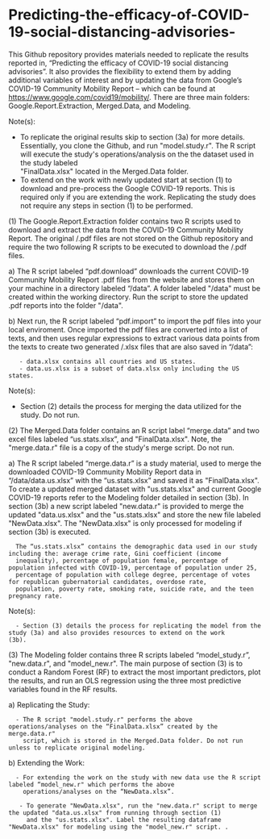 # Predicting-the-efficacy-of-COVID-19-social-distancing-advisories-

This Github repository provides materials needed to replicate the results reported in, “Predicting the efficacy of COVID-19 social distancing advisories”. It also provides the flexibility to extend them by adding additional variables of interest and by updating the data from Google’s COVID-19 Community Mobility Report – which can be found at https://www.google.com/covid19/mobility/. There are three main folders: Google.Report.Extraction, Merged.Data, and Modeling.

Note(s): 

   * To replicate the original results skip to section (3a) for more details. Essentially, you clone the Github, and run 
     "model.study.r". The R script will execute the study's operations/analysis on the the dataset used in the study labeled  
     "FinalData.xlsx" located in the Merged.Data folder. 
   * To extend on the work with newly updated start at section (1) to download and pre-process the Google COVID-19 reports. This is 
     required only if you are extending the work. Replicating the study does not require any steps in section (1) to be performed. 

(1) The Google.Report.Extraction folder contains two R scripts used to download and extract the data from the COVID-19 Community 
    Mobility Report. The original /.pdf files are not stored on the Github repository and require the two following R scripts to 
    be executed to download the /.pdf files.  

   a) The R script labeled “pdf.download” downloads the current COVID-19 Community Mobility Report .pdf files from the website and 
      stores them on your machine in a directory labeled “/data”. A folder labeled "/data" must be created within the working 
      directory. Run the script to store the updated .pdf reports into the folder "/data". 
      
   b) Next run, the R script labeled “pdf.import” to import the pdf files into your local enviroment. Once imported the pdf files are
      converted into a list of texts, and then uses regular expressions to extract various data points from the texts to create two 
      generated /.xlsx files that are also saved in “/data”:  
       
       - data.xlsx contains all countries and US states. 
       - data.us.xlsx is a subset of data.xlsx only including the US states. 

Note(s): 

   - Section (2) details the process for merging the data utilized for the study. Do not run.  

(2) The Merged.Data folder contains an R script label “merge.data” and two excel files labeled “us.stats.xlsx”, and "FinalData.xlsx". 
    Note, the "merge.data.r" file is a copy of the study's merge script. Do not run.  
    
   a) The R script labeled “merge.data.r” is a study material, used to merge the downloaded COVID-19 Community Mobility Report data in       “/data/data.us.xlsx” with the “us.stats.xlsx” and saved it as "FinalData.xlsx". To create a updated merged dataset with 
      "us.stats.xlsx" and current Google COVID-19 reports refer to the Modeling folder detailed in section (3b). In section (3b) a new       script labeled "new.data.r" is provided to merge the updated "data.us.xlsx" and the "us.stats.xlsx" and store the new file 
      labeled "NewData.xlsx". The "NewData.xlsx" is only processed for modeling if section (3b) is executed.  
   
      The “us.stats.xlsx” contains the demographic data used in our study including the: average crime rate, Gini coefficient (income 
      inequality), percentage of population female, percentage of population infected with COVID-19, percentage of population under 25, 
      percentage of population with college degree, percentage of votes for republican gubernatorial candidates, overdose rate, 
      population, poverty rate, smoking rate, suicide rate, and the teen pregnancy rate. 

Note(s): 

      - Section (3) details the process for replicating the model from the study (3a) and also provides resources to extend on the work         (3b).   

 (3) The Modeling folder contains three R scripts labeled “model_study.r”, "new.data.r", and "model_new.r". The main purpose of section 
     (3) is to conduct a Random Forest (RF) to extract the most important predictors, plot the results, and run an OLS regression using      the three most predictive variables found in the RF results. 
      
   a) Replicating the Study:
   
      - The R script "model.study.r" performs the above operations/analyses on the “FinalData.xlsx” created by the merge.data.r"       
        script, which is stored in the Merged.Data folder. Do not run unless to replicate original modeling. 
     
   b) Extending the Work:
   
      - For extending the work on the study with new data use the R script labeled “model_new.r" which performs the above 
        operations/analyses on the “NewData.xlsx”. 
        
       - To generate "NewData.xlsx", run the "new.data.r" script to merge the updated "data.us.xlsx" from running through section (1) 
         and the "us.stats.xlsx". Label the resulting dataframe "NewData.xlsx" for modeling using the "model_new.r" script. .


